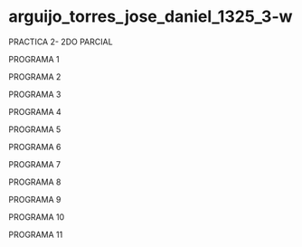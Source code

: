 # arguijo_torres_jose_daniel_1325_3-w
PRACTICA 2- 2DO PARCIAL

PROGRAMA 1
 


PROGRAMA 2 



PROGRAMA 3



PROGRAMA 4


PROGRAMA 5 



PROGRAMA 6 



PROGRAMA 7


PROGRAMA 8



PROGRAMA 9



PROGRAMA 10 



PROGRAMA 11
